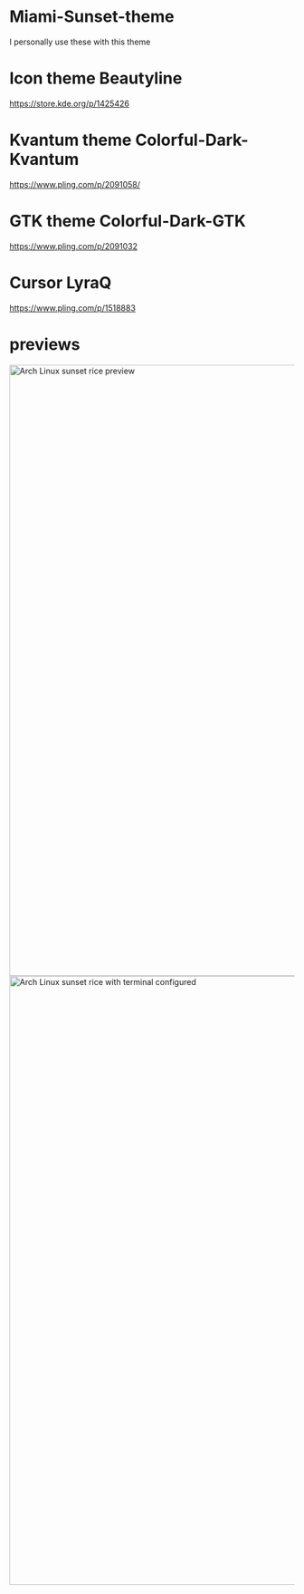 # Miami-Sunset-theme

I personally use these with this theme

# Icon theme Beautyline

https://store.kde.org/p/1425426

# Kvantum theme Colorful-Dark-Kvantum

https://www.pling.com/p/2091058/

# GTK theme Colorful-Dark-GTK

https://www.pling.com/p/2091032

# Cursor LyraQ

https://www.pling.com/p/1518883

# previews
<img width="1919" height="1079" alt="Arch Linux sunset rice preview" src="https://github.com/user-attachments/assets/6045e199-bf66-4bae-b99a-1e7323fbfe8a" />
<img width="1919" height="1075" alt="Arch Linux sunset rice with terminal configured" src="https://github.com/user-attachments/assets/749b7ea5-5002-4582-9ddb-4ef40faa0868" />
